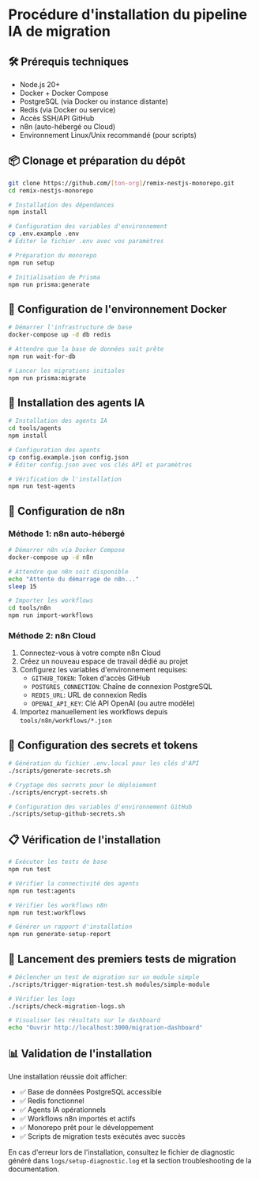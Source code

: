 # Procédure d'installation du pipeline IA de migration

## 🛠️ Prérequis techniques

- Node.js 20+
- Docker + Docker Compose
- PostgreSQL (via Docker ou instance distante)
- Redis (via Docker ou service)
- Accès SSH/API GitHub
- n8n (auto-hébergé ou Cloud)
- Environnement Linux/Unix recommandé (pour scripts)

## 📦 Clonage et préparation du dépôt

```bash
git clone https://github.com/[ton-org]/remix-nestjs-monorepo.git
cd remix-nestjs-monorepo

# Installation des dépendances
npm install

# Configuration des variables d'environnement
cp .env.example .env
# Éditer le fichier .env avec vos paramètres

# Préparation du monorepo
npm run setup

# Initialisation de Prisma
npm run prisma:generate
```

## 🐳 Configuration de l'environnement Docker

```bash
# Démarrer l'infrastructure de base
docker-compose up -d db redis

# Attendre que la base de données soit prête
npm run wait-for-db

# Lancer les migrations initiales
npm run prisma:migrate
```

## 🤖 Installation des agents IA

```bash
# Installation des agents IA
cd tools/agents
npm install

# Configuration des agents
cp config.example.json config.json
# Éditer config.json avec vos clés API et paramètres

# Vérification de l'installation
npm run test-agents
```

## 🔄 Configuration de n8n

### Méthode 1: n8n auto-hébergé

```bash
# Démarrer n8n via Docker Compose
docker-compose up -d n8n

# Attendre que n8n soit disponible
echo "Attente du démarrage de n8n..."
sleep 15

# Importer les workflows
cd tools/n8n
npm run import-workflows
```

### Méthode 2: n8n Cloud

1. Connectez-vous à votre compte n8n Cloud
2. Créez un nouveau espace de travail dédié au projet
3. Configurez les variables d'environnement requises:
   - `GITHUB_TOKEN`: Token d'accès GitHub
   - `POSTGRES_CONNECTION`: Chaîne de connexion PostgreSQL
   - `REDIS_URL`: URL de connexion Redis
   - `OPENAI_API_KEY`: Clé API OpenAI (ou autre modèle)
4. Importez manuellement les workflows depuis `tools/n8n/workflows/*.json`

## 🔑 Configuration des secrets et tokens

```bash
# Génération du fichier .env.local pour les clés d'API
./scripts/generate-secrets.sh

# Cryptage des secrets pour le déploiement
./scripts/encrypt-secrets.sh

# Configuration des variables d'environnement GitHub
./scripts/setup-github-secrets.sh
```

## 📋 Vérification de l'installation

```bash
# Exécuter les tests de base
npm run test

# Vérifier la connectivité des agents
npm run test:agents

# Vérifier les workflows n8n
npm run test:workflows

# Générer un rapport d'installation
npm run generate-setup-report
```

## 🚀 Lancement des premiers tests de migration

```bash
# Déclencher un test de migration sur un module simple
./scripts/trigger-migration-test.sh modules/simple-module

# Vérifier les logs
./scripts/check-migration-logs.sh

# Visualiser les résultats sur le dashboard
echo "Ouvrir http://localhost:3000/migration-dashboard"
```

## 📊 Validation de l'installation

Une installation réussie doit afficher:

- ✅ Base de données PostgreSQL accessible
- ✅ Redis fonctionnel
- ✅ Agents IA opérationnels
- ✅ Workflows n8n importés et actifs
- ✅ Monorepo prêt pour le développement
- ✅ Scripts de migration tests exécutés avec succès

En cas d'erreur lors de l'installation, consultez le fichier de diagnostic généré dans `logs/setup-diagnostic.log` et la section troubleshooting de la documentation.
